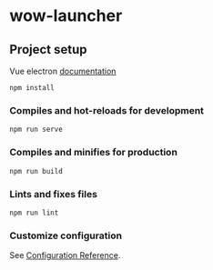 # wow-launcher

## Project setup
Vue electron [documentation](https://medium.com/@bromix/electron-application-with-vue-js-and-vuetify-f2a1f9c749b8)
```
npm install
```

### Compiles and hot-reloads for development
```
npm run serve
```

### Compiles and minifies for production
```
npm run build
```

### Lints and fixes files
```
npm run lint
```

### Customize configuration
See [Configuration Reference](https://cli.vuejs.org/config/).

